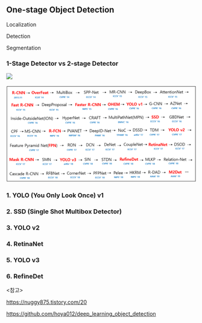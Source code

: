 ## One-stage Object Detection



Localization

Detection

Segmentation



### 1-Stage Detector vs 2-stage Detector

![](C:/Users/jungg/Documents/GitHub/Contest/DaconContest01/Documents/img/OneStage.png)





![](./img/deep_learning_object_detection_history.png)



### 1. YOLO (You Only Look Once) v1

### 2. SSD (Single Shot Multibox Detector)

### 3. YOLO v2

### 4. RetinaNet

### 5. YOLO v3

### 6. RefineDet



<참고>

https://nuggy875.tistory.com/20

https://github.com/hoya012/deep_learning_object_detection